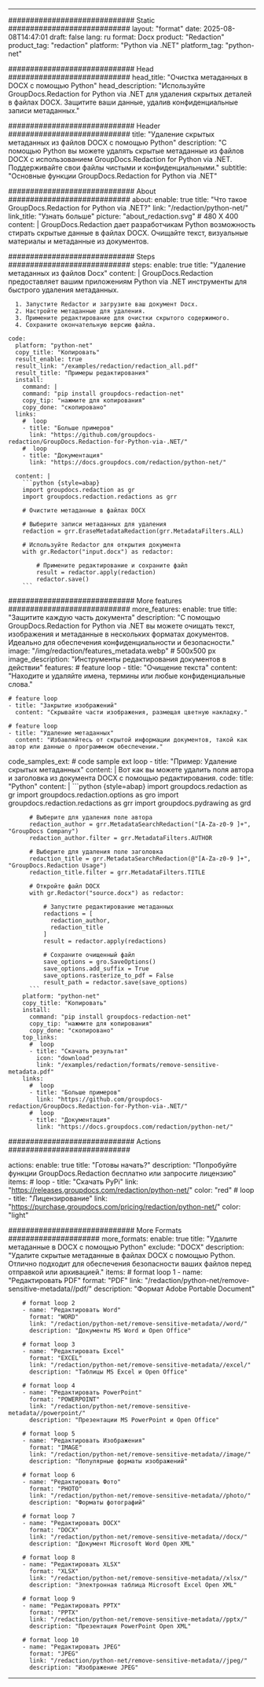 
---
############################# Static ############################
layout: "format"
date:  2025-08-08T14:47:01
draft: false
lang: ru
format: Docx
product: "Redaction"
product_tag: "redaction"
platform: "Python via .NET"
platform_tag: "python-net"

############################# Head ############################
head_title: "Очистка метаданных в DOCX с помощью Python"
head_description: "Используйте GroupDocs.Redaction for Python via .NET для удаления скрытых деталей в файлах DOCX. Защитите ваши данные, удалив конфиденциальные записи метаданных."

############################# Header ############################
title: "Удаление скрытых метаданных из файлов DOCX с помощью Python" 
description: "С помощью Python вы можете удалять скрытые метаданные из файлов DOCX с использованием GroupDocs.Redaction for Python via .NET. Поддерживайте свои файлы чистыми и конфиденциальными."
subtitle: "Основные функции GroupDocs.Redaction for Python via .NET" 

############################# About ############################
about:
    enable: true
    title: "Что такое GroupDocs.Redaction for Python via .NET?"
    link: "/redaction/python-net/"
    link_title: "Узнать больше"
    picture: "about_redaction.svg" # 480 X 400
    content: |
       GroupDocs.Redaction дает разработчикам Python возможность стирать скрытые данные в файлах DOCX. Очищайте текст, визуальные материалы и метаданные из документов.

############################# Steps ############################
steps:
    enable: true
    title: "Удаление метаданных из файлов Docx"
    content: |
      GroupDocs.Redaction предоставляет вашим приложениям Python via .NET инструменты для быстрого удаления метаданных.
      
      1. Запустите Redactor и загрузите ваш документ Docx.
      2. Настройте метаданные для удаления.
      3. Примените редактирование для очистки скрытого содержимого.
      4. Сохраните окончательную версию файла.
   
    code:
      platform: "python-net"
      copy_title: "Копировать"
      result_enable: true
      result_link: "/examples/redaction/redaction_all.pdf"
      result_title: "Примеры редактирования"
      install:
        command: |
        command: "pip install groupdocs-redaction-net"
        copy_tip: "нажмите для копирования"
        copy_done: "скопировано"
      links:
        #  loop
        - title: "Больше примеров"
          link: "https://github.com/groupdocs-redaction/GroupDocs.Redaction-for-Python-via-.NET/"
        #  loop
        - title: "Документация"
          link: "https://docs.groupdocs.com/redaction/python-net/"
          
      content: |
        ```python {style=abap}
        import groupdocs.redaction as gr
        import groupdocs.redaction.redactions as grr

        # Очистите метаданные в файлах DOCX

        # Выберите записи метаданных для удаления
        redaction = grr.EraseMetadataRedaction(grr.MetadataFilters.ALL)

        # Используйте Redactor для открытия документа
        with gr.Redactor("input.docx") as redactor:

            # Примените редактирование и сохраните файл
            result = redactor.apply(redaction)
            redactor.save()
        ```            


############################# More features ############################
more_features:
  enable: true
  title: "Защитите каждую часть документа"
  description: "С помощью GroupDocs.Redaction for Python via .NET вы можете очищать текст, изображения и метаданные в нескольких форматах документов. Идеально для обеспечения конфиденциальности и безопасности."
  image: "/img/redaction/features_metadata.webp" # 500x500 px
  image_description: "Инструменты редактирования документов в действии"
  features:
    # feature loop
    - title: "Очищение текста"
      content: "Находите и удаляйте имена, термины или любые конфиденциальные слова."

    # feature loop
    - title: "Закрытие изображений"
      content: "Скрывайте части изображения, размещая цветную накладку."

    # feature loop
    - title: "Удаление метаданных"
      content: "Избавляйтесь от скрытой информации документов, такой как автор или данные о программном обеспечении."
      
  code_samples_ext:
    # code sample ext loop
    - title: "Пример: Удаление скрытых метаданных"
      content: |
        Вот как вы можете удалить поля автора и заголовка из документа DOCX с помощью редактирования.
      code:
        title: "Python"
        content: |
          ```python {style=abap}
          import groupdocs.redaction as gr
          import groupdocs.redaction.options as gro
          import groupdocs.redaction.redactions as grr
          import groupdocs.pydrawing as grd

          # Выберите для удаления поле автора
          redaction_author = grr.MetadataSearchRedaction("[A-Za-z0-9 ]+", "GroupDocs Company")
          redaction_author.filter = grr.MetadataFilters.AUTHOR

          # Выберите для удаления поле заголовка
          redaction_title = grr.MetadataSearchRedaction(@"[A-Za-z0-9 ]+", "GroupDocs.Redaction Usage")
          redaction_title.filter = grr.MetadataFilters.TITLE

          # Откройте файл DOCX
          with gr.Redactor("source.docx") as redactor:

              # Запустите редактирование метаданных
              redactions = [
                redaction_author,
                redaction_title
              ]
              result = redactor.apply(redactions)

              # Сохраните очищенный файл
              save_options = gro.SaveOptions()
              save_options.add_suffix = True
              save_options.rasterize_to_pdf = False
              result_path = redactor.save(save_options)
          ```
        platform: "python-net"
        copy_title: "Копировать"
        install:
          command: "pip install groupdocs-redaction-net"
          copy_tip: "нажмите для копирования"
          copy_done: "скопировано"
        top_links:
          #  loop
          - title: "Скачать результат"
            icon: "download"
            link: "/examples/redaction/formats/remove-sensitive-metadata.pdf"
        links:
          #  loop
          - title: "Больше примеров"
            link: "https://github.com/groupdocs-redaction/GroupDocs.Redaction-for-Python-via-.NET/"
          #  loop
          - title: "Документация"
            link: "https://docs.groupdocs.com/redaction/python-net/"


############################# Actions ############################

actions:
  enable: true
  title: "Готовы начать?"
  description: "Попробуйте функции GroupDocs.Redaction бесплатно или запросите лицензию"
  items:
    #  loop
    - title: "Скачать PyPi"
      link: "https://releases.groupdocs.com/redaction/python-net/"
      color: "red"
        #  loop
    - title: "Лицензирование"
      link: "https://purchase.groupdocs.com/pricing/redaction/python-net/"
      color: "light"


############################# More Formats #####################
more_formats:
    enable: true
    title: "Удалите метаданные в DOCX с помощью Python"
    exclude: "DOCX"
    description: "Удалите скрытые метаданные в файлах DOCX с помощью Python. Отлично подходит для обеспечения безопасности ваших файлов перед отправкой или архивацией."
    items: 
        # format loop 1
        - name: "Редактировать PDF"
          format: "PDF"
          link: "/redaction/python-net/remove-sensitive-metadata//pdf/"
          description: "Формат Adobe Portable Document"

        # format loop 2
        - name: "Редактировать Word"
          format: "WORD"
          link: "/redaction/python-net/remove-sensitive-metadata//word/"
          description: "Документы MS Word и Open Office"
          
        # format loop 3
        - name: "Редактировать Excel"
          format: "EXCEL"
          link: "/redaction/python-net/remove-sensitive-metadata//excel/"
          description: "Таблицы MS Excel и Open Office"

        # format loop 4
        - name: "Редактировать PowerPoint"
          format: "POWERPOINT"
          link: "/redaction/python-net/remove-sensitive-metadata//powerpoint/"
          description: "Презентации MS PowerPoint и Open Office"

        # format loop 5
        - name: "Редактировать Изображения"
          format: "IMAGE"
          link: "/redaction/python-net/remove-sensitive-metadata//image/"
          description: "Популярные форматы изображений"

        # format loop 6
        - name: "Редактировать Фото"
          format: "PHOTO"
          link: "/redaction/python-net/remove-sensitive-metadata//photo/"
          description: "Форматы фотографий"

        # format loop 7
        - name: "Редактировать DOCX"
          format: "DOCX"
          link: "/redaction/python-net/remove-sensitive-metadata//docx/"
          description: "Документ Microsoft Word Open XML"
          
        # format loop 8
        - name: "Редактировать XLSX"
          format: "XLSX"
          link: "/redaction/python-net/remove-sensitive-metadata//xlsx/"
          description: "Электронная таблица Microsoft Excel Open XML"
          
        # format loop 9
        - name: "Редактировать PPTX"
          format: "PPTX"
          link: "/redaction/python-net/remove-sensitive-metadata//pptx/"
          description: "Презентация PowerPoint Open XML"

        # format loop 10
        - name: "Редактировать JPEG"
          format: "JPEG"
          link: "/redaction/python-net/remove-sensitive-metadata//jpeg/"
          description: "Изображение JPEG"


---